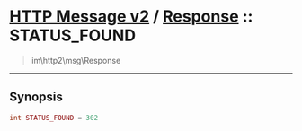 # [HTTP Message v2](http2.md) / [Response](http2-Response.md) :: STATUS_FOUND
 > im\http2\msg\Response
____

## Synopsis
```php
int STATUS_FOUND = 302
```
